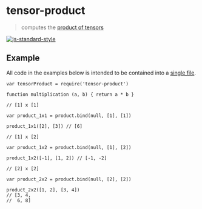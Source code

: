 # tensor-product

> computes the [product of tensors][1]

[![js-standard-style](https://cdn.rawgit.com/feross/standard/master/badge.svg)](https://github.com/feross/standard)

## Example

All code in the examples below is intended to be contained into a [single file](https://github.com/fibo/tensor-product/blob/master/test.js).

```
var tensorProduct = require('tensor-product')

function multiplication (a, b) { return a * b }

// [1] x [1]

var product_1x1 = product.bind(null, [1], [1])

product_1x1([2], [3]) // [6]

// [1] x [2]

var product_1x2 = product.bind(null, [1], [2])

product_1x2([-1], [1, 2]) // [-1, -2]

// [2] x [2]

var product_2x2 = product.bind(null, [2], [2])

product_2x2([1, 2], [3, 4])
// [3, 4,
//  6, 8]
```

  [1]: (https://en.wikipedia.org/wiki/Tensor_product#Product_of_tensors) "Product of tensors"
